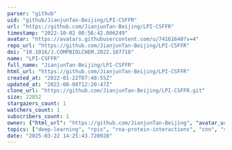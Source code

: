 ```yaml
---
parser: "github"
uid: "github/JianjunTan-Beijing/LPI-CSFFR"
url: "https://github.com/JianjunTan-Beijing/LPI-CSFFR"
timestamp: "2022-10-02 00:56:42.006249"
avatar: "https://avatars.githubusercontent.com/u/74161640?v=4"
repo_url: "https://github.com/JianjunTan-Beijing/LPI-CSFFR"
doi: "10.1016/J.COMPBIOLCHEM.2022.107718"
name: "LPI-CSFFR"
full_name: "JianjunTan-Beijing/LPI-CSFFR"
html_url: "https://github.com/JianjunTan-Beijing/LPI-CSFFR"
created_at: "2022-01-22T07:48:55Z"
updated_at: "2022-08-08T12:20:47Z"
clone_url: "https://github.com/JianjunTan-Beijing/LPI-CSFFR.git"
size: 22852
stargazers_count: 1
watchers_count: 1
subscribers_count: 1
owner: {"html_url": "https://github.com/JianjunTan-Beijing", "avatar_url": "https://avatars.githubusercontent.com/u/74161640?v=4", "login": "JianjunTan-Beijing", "type": "User"}
topics: ["deep-learning", "rpis", "rna-protein-interactions", "cnn", "serial-feature-fusion", "keras"]
date: "2025-03-22 14:25:43.720928"
---
```

